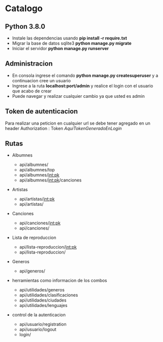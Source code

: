 # Catalogo

## Python 3.8.0

* Instale las dependencias usando **pip install -r require.txt**
* Migrar la base de datos sqlite3 **python manage.py migrate**
* Iniciar el servidor **python manage.py runserver**

## Administracion

* En consola ingrese el comando **python manage.py createsuperuser** y a continuacion cree un usuario
* Ingrese a la ruta **localhost:port/admin** y realice el login con el usuario que acabo de crear
* Puede navegar y realizar cualquier cambio ya que usted es admin

## Token de autenticacion
Para realizar una peticion en cualquier url se debe tener agregado en un header Authorization : Token *AquiTokenGeneradoEnLogin*

## Rutas

* Albumnes
    * api/albumnes/
    * api/albumnes/top
    * api/albumnes/<int:pk>
    * api/albumnes/<int:pk>/canciones

* Artistas
    * api/artistas/<int:pk>
    * api/artistas/

* Canciones
    * api/canciones/<int:pk>
    * api/canciones/

* Lista de reproduccion
    * api/lista-reproduccion/<int:pk>
    * api/lista-reproduccion/

* Generos
    * api/generos/

* herramientas como informacion de los combos
    * api/utilidades/generos
    * api/utilidades/clasificaciones
    * api/utilidades/ciudades
    * api/utilidades/lenguajes

* control de la autenticacion
    * api/usuario/registration
    * api/usuario/logout
    * login/


